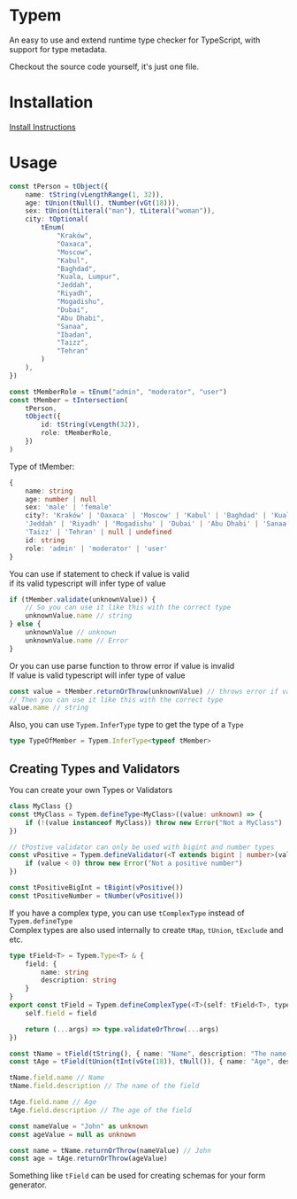 # Typem

An easy to use and extend runtime type checker for TypeScript, with support for type metadata.

Checkout the source code yourself, it's just one file.

# Installation

[Install Instructions](https://github.com/DeepDoge/typem/releases)

# Usage

```ts
const tPerson = tObject({
	name: tString(vLengthRange(1, 32)),
	age: tUnion(tNull(), tNumber(vGt(18))),
	sex: tUnion(tLiteral("man"), tLiteral("woman")),
	city: tOptional(
		tEnum(
			"Kraków",
			"Oaxaca",
			"Moscow",
			"Kabul",
			"Baghdad",
			"Kuala, Lumpur",
			"Jeddah",
			"Riyadh",
			"Mogadishu",
			"Dubai",
			"Abu Dhabi",
			"Sanaa",
			"Ibadan",
			"Taizz",
			"Tehran"
		)
	),
})

const tMemberRole = tEnum("admin", "moderator", "user")
const tMember = tIntersection(
	tPerson,
	tObject({
		id: tString(vLength(32)),
		role: tMemberRole,
	})
)
```

Type of tMember:

```ts
{
    name: string
    age: number | null
    sex: 'male' | 'female'
    city?: 'Kraków' | 'Oaxaca' | 'Moscow' | 'Kabul' | 'Baghdad' | 'Kuala, Lumpur' |
    'Jeddah' | 'Riyadh' | 'Mogadishu' | 'Dubai' | 'Abu Dhabi' | 'Sanaa' | 'Ibadan' |
    'Taizz' | 'Tehran' | null | undefined
    id: string
    role: 'admin' | 'moderator' | 'user'
}
```

You can use if statement to check if value is valid<br/>
if its valid typescript will infer type of value

```ts
if (tMember.validate(unknownValue)) {
	// So you can use it like this with the correct type
	unknownValue.name // string
} else {
	unknownValue // unknown
	unknownValue.name // Error
}
```

Or you can use parse function to throw error if value is invalid<br/>
If value is valid typescript will infer type of value

```ts
const value = tMember.returnOrThrow(unknownValue) // throws error if value is invalid
// Then you can use it like this with the correct type
value.name // string
```

Also, you can use `Typem.InferType` type to get the type of a `Type`

```ts
type TypeOfMember = Typem.InferType<typeof tMember>
```

## Creating Types and Validators

You can create your own Types or Validators

```ts
class MyClass {}
const tMyClass = Typem.defineType<MyClass>((value: unknown) => {
	if (!(value instanceof MyClass)) throw new Error("Not a MyClass")
})

// tPostive validator can only be used with bigint and number types
const vPositive = Typem.defineValidator(<T extends bigint | number>(value: T) => {
	if (value < 0) throw new Error("Not a positive number")
})

const tPositiveBigInt = tBigint(vPositive())
const tPositiveNumber = tNumber(vPositive())
```

If you have a complex type, you can use `tComplexType` instead of `Typem.defineType`<br/>
Complex types are also used internally to create `tMap`, `tUnion`, `tExclude` and etc.

```ts
type tField<T> = Typem.Type<T> & {
	field: {
		name: string
		description: string
	}
}
export const tField = Typem.defineComplexType(<T>(self: tField<T>, type: Typem.Type<T>, field: (typeof self)["field"]) => {
	self.field = field

	return (...args) => type.validateOrThrow(...args)
})

const tName = tField(tString(), { name: "Name", description: "The name of the field" })
const tAge = tField(tUnion(tInt(vGte(18)), tNull()), { name: "Age", description: "The age of the field", default: 18 })

tName.field.name // Name
tName.field.description // The name of the field

tAge.field.name // Age
tAge.field.description // The age of the field

const nameValue = "John" as unknown
const ageValue = null as unknown

const name = tName.returnOrThrow(nameValue) // John
const age = tAge.returnOrThrow(ageValue)
```

Something like `tField` can be used for creating schemas for your form generator.
